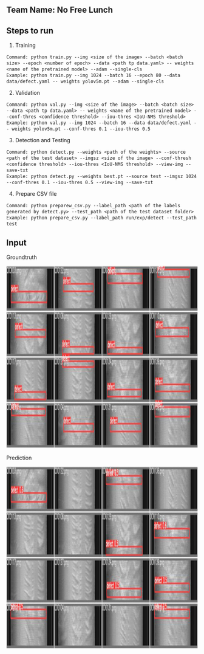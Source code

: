 ## Team Name: No Free Lunch

## Steps to run

1. Training

```
Command: python train.py --img <size of the image> --batch <batch size> --epoch <number of epoch> --data <path tp data.yaml> -- weights <name of the pretrained model> --adam --single-cls
Example: python train.py --img 1024 --batch 16 --epoch 80 --data data/defect.yaml -- weights yolov5m.pt --adam --single-cls
```

2. Validation

```
Command: python val.py --img <size of the image> --batch <batch size> --data <path tp data.yaml> -- weights <name of the pretrained model> --conf-thres <confidence threshold> --iou-thres <IoU-NMS threshold>
Example: python val.py --img 1024 --batch 16 --data data/defect.yaml -- weights yolov5m.pt --conf-thres 0.1 --iou-thres 0.5
```

3. Detection and Testing

```
Command: python detect.py --weights <path of the weights> --source <path of the test dataset> --imgsz <size of the image> --conf-thresh <confidence threshold> --iou-thres <IoU-NMS threshold> --view-img --save-txt
Example: python detect.py --weights best.pt --source test --imgsz 1024 --conf-thres 0.1 --iou-thres 0.5 --view-img --save-txt
```

4. Prepare CSV file

```
Command: python preparew_csv.py --label_path <path of the labels generated by detect.py> --test_path <path of the test dataset folder>
Example: python prepare_csv.py --label_path run/exp/detect --test_path test
```

## Input

Groundtruth

<img  src="best_model_graph/val_batch0_labels.jpg"  width="900"  height="480">

Prediction

<img  src=  "best_model_graph/val_batch0_pred.jpg"  width="900"  height="480">
